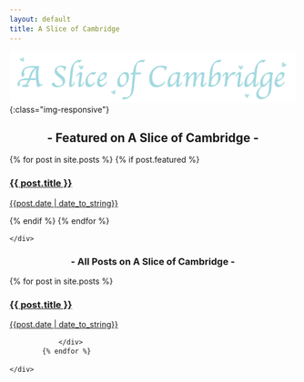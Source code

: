 ```yaml
---
layout: default
title: A Slice of Cambridge
---
```


![image-title-here](/assets/img/logo.png){:class="img-responsive"}

<p></p>
<h2 align = "center"> - Featured on A Slice of Cambridge - </h2>
<div class="container">
    <div class="row">
            {% for post in site.posts %}
            {% if post.featured %}
                <div class="col-md-12 col-xl-4">
									  <a href="{{ post.url }}">
												<div class="grid-banner" style="background-image: url('{{ post.featured-img }}');">
													<div class = "middle">
													<h3>{{ post.title }}</h3>
													<p>{{post.date | date_to_string}}</p>
												</div>
												<p></p>
											</div>
										</a>
                </div>
              {% endif %}
            {% endfor %}

    </div>

</div>


<p></p>
<h3 align = "center"> - All Posts on A Slice of Cambridge - </h3>
<div class="container">
    <div class="row">
            {% for post in site.posts %}
                <div class="col-md-12 col-xl-4">
									  <a href="{{ post.url }}">
												<div class="grid-banner" style="background-image: url('{{ post.featured-img }}');">
													<div class = "middle">
													<h3>{{ post.title }}</h3>
													<p>{{post.date | date_to_string}}</p>
												</div>
												<p></p>
											</div>
										</a>

                </div>
            {% endfor %}

    </div>

</div>
